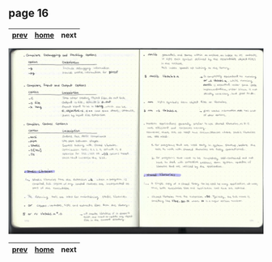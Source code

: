 ## page 16
| [prev](./page_15.md) |  [home](../README.md) | next |
|----------------------|-----------------------|----------------------|

![img](../images/photo_16.jpg)

| [prev](./page_15.md) |  [home](../README.md) | next |
|----------------------|-----------------------|----------------------|
